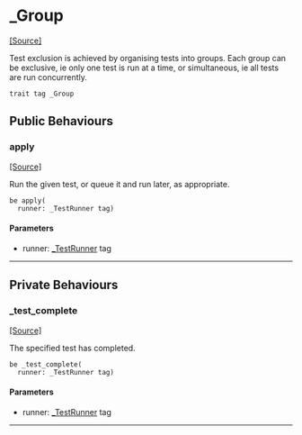 # _Group
<span class="source-link">[[Source]](src/ponytest/_group.md#L1)</span>

Test exclusion is achieved by organising tests into groups. Each group can be
exclusive, ie only one test is run at a time, or simultaneous, ie all tests
are run concurrently.


```pony
trait tag _Group
```

## Public Behaviours

### apply
<span class="source-link">[[Source]](src/ponytest/_group.md#L8)</span>


Run the given test, or queue it and run later, as appropriate.


```pony
be apply(
  runner: _TestRunner tag)
```
#### Parameters

*   runner: [_TestRunner](ponytest-_TestRunner.md) tag

---

## Private Behaviours

### _test_complete
<span class="source-link">[[Source]](src/ponytest/_group.md#L13)</span>


The specified test has completed.


```pony
be _test_complete(
  runner: _TestRunner tag)
```
#### Parameters

*   runner: [_TestRunner](ponytest-_TestRunner.md) tag

---


